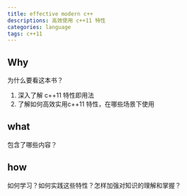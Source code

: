 ```yaml
---
title: effective modern c++
descriptions: 高效使用 c++11 特性
categories: language
tags: c++11
---
```


## Why

为什么要看这本书？

1. 深入了解 c++11 特性即用法
2. 了解如何高效实用c++11 特性，在哪些场景下使用

## what

包含了哪些内容？

## how

如何学习？如何实践这些特性？怎样加强对知识的理解和掌握？

